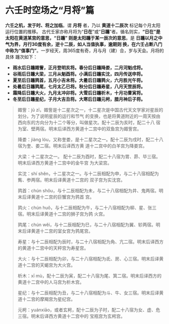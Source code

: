 六壬时空场之“月将”篇
===================================================================================
**六壬之机，发于时、将之加临**。谓 **月将** 者，乃以 **黄道十二辰次** 标记每个月太阳运行位置的推移。
古代壬家亦称月将为“**日在**”或“**日躔**”者。循名则实，**“日在”是太阳在黄道某宫的意思，“日躔”
则是太阳躔于某一辰次的意思**。是 **日躔以月之中气为界，月行30度有余，逆十二辰，如人当值执事，逾期则
换，在六壬占断八门中称为“值事门”**。一岁经天，周365度有奇，月与月（建）合，岁与天会。月将的具体
躔次如下：
+ **雨水后日躔娵訾，正月登明亥将。春分后日躔降娄，二月河魁戌将。**
+ **谷雨后日躔大梁，三月从魁酉将。小满后日躔实沈，四月传送申将。**
+ **夏至后日躔鹑首，五月小吉未将。大暑后日躔鹑火，六月胜光午将。**
+ **处暑后日躔鹑尾，七月太乙已将。秋分后日躔寿星，八月天罡辰将。**
+ **霜降后日躔大火，九月太冲卯将。大雪后日躔析木，十月功曹寅将。**
+ **冬至后日躔星纪，子月大吉丑将。大寒后日躔元枵，腊月神后子将。**

> 娵訾：jū zī，娵訾是十二星次之一，十二星次是中国古代天文学家对星辰的划分。为了说明星辰的运行和节气
> 的变换，也是将黄道附近的一周天按由西向东的方向分为十二个等分，叫做星次。配十二辰为亥时，配二十八
> 宿为室、壁两宿。明末后译西方黄道十二宫中的双鱼宫为娵訾宫。
> 
> 降娄：jiàng lóu，又称奎娄，是十二星次之一。配十二辰为戌时，配二十八宿为奎、娄二宿。明末后译西方黄
> 道十二宫中的白羊宫为降娄宫。
>
> 大梁：十二星次之一。 配十二辰为酉时，配二十八宿为胃、昴、毕三宿。明末后译西方黄道十二宫中的金牛宫
> 为大梁宫。
>
> 实沈：shí shěn，十二星次之一。与十二辰相配为申，与二十八宿相配为觜、参两宿。明末后译黄道十二宫的
> 双子宫为实沈宫。
>
> 鹑首：chún shǒu，与十二辰相配为未，与二十八宿相配为井、鬼两宿。明末后译黄道十二宫的巨蟹宫为鹑首
> 宫。
> 
> 鹑火：chún huǒ，与十二辰相配为午，与二十八宿相配为柳、星、张三宿。明末后译黄道十二宫的狮子宫为鹑
> 火宫。
> 
> 鹑尾：chún wěi，与十二辰相配为巳，与二十八宿相配为翼、轸两宿。明末后译黄道十二宫的室女宫为鹑尾宫。
>
> 寿星：与十二辰相配为辰时，与二十八宿相配为角、亢二宿。明末后译西方的黄道十二宫中的天秤宫为寿星宫。
>
> 大火：与十二辰相配为卯，与二十八宿相配为氐、房、心三宿。明末后译黄道十二宫的天蝎宫为大火宫。
>
> 析木：xī mù，配十二辰为寅，配二十八宿为尾、箕二宿。明末后译西方的黄道十二宫中的人马宫为析木宫。
>
> 星纪：与十二辰相配为丑，与二十八宿相配为斗、牛、女三宿。明末后译黄道十二宫的摩羯宫为星纪宫。
>
> 元枵：yuánxiāo，或者玄枵，配十二辰为子时，配二十八宿为女、虚、危三宿。明末后译西方黄道十二宫中的
> 宝瓶宫为玄枵宫。